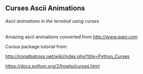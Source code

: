 ## Curses Ascii Animations
###### Ascii animations in the terminal using curses

Amazing ascii animations converted from http://www.qqpr.com


Cursus package tutorial from:

http://ironalbatross.net/wiki/index.php?title=Python_Curses

https://docs.python.org/2/howto/curses.html
